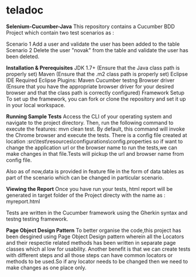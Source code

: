 # teladoc
**Selenium-Cucumber-Java**
This repository contains a Cucumber BDD Project which contain two test scenarios as :

Scenario 1
Add a user and validate the user has been added to the table
Scenario 2
Delete the user "novak" from the table and validate the user has been deleted.


**Installation & Prerequisites**
JDK 1.7+ (Ensure that the Java class path is properly set)
Maven (Ensure that the .m2 class path is properly set)
Eclipse IDE
Required Eclipse Plugins:
Maven
Cucumber
testng
Browser driver (Ensure that you have the appropriate browser driver for your desired browser and that the class path is correctly configured)
Framework Setup
To set up the framework, you can fork or clone the repository and set it up in your local workspace.

**Running Sample Tests**
Access the CLI of your operating system and navigate to the project directory. Then, run the following command to execute the features: mvn clean test. By default, this command will invoke the Chrome browser and execute the tests.
There is a config file created at location :src\test\resources\configurations\config.properties so if want to change the application url or the browser name to run the tests,we can make changes in that file.Tests will pickup the url and browser name from config file.

Also as of now,data is provided in feature file in the form of data tables as part of the scenario which can be changed in particular scenario.

**Viewing the Report**
Once you have run your tests, html report will be generated in target folder of the Project directy with the name as : myreport.html

Tests are written in the Cucumber framework using the Gherkin syntax and testng testing framework.

**Page Object Design Pattern**
To better organise the code,this project has been desgined using Page Object Design pattern wherein all the Locators and their respectie related methods has been written in separate page classes which al  low for usability.
Another benefit is that we can create tests with different steps and all those steps can have common locators or methods to be used.So if any locator needs to be changed then we need to make changes as one place only.







